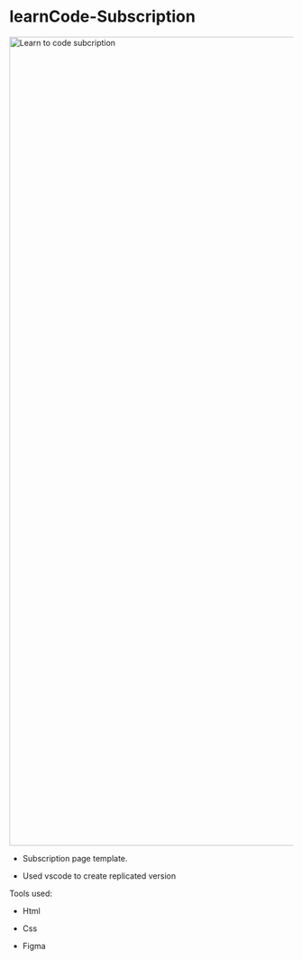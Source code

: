 # learnCode-Subscription

<img width="1433" alt="Learn to code subcription" src="https://user-images.githubusercontent.com/79891266/167503204-48b881dd-442f-48cc-bf03-4b3bc4c51caf.png">

- Subscription page template.

-  Used vscode to create replicated version


Tools used:

- Html

- Css
 
- Figma
